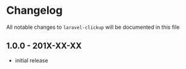 # Changelog

All notable changes to `laravel-clickup` will be documented in this file

## 1.0.0 - 201X-XX-XX

- initial release
